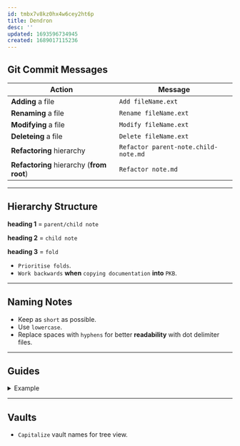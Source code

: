 ```yaml
---
id: tmbx7v8kz0hx4w6cey2ht6p
title: Dendron
desc: ''
updated: 1693596734945
created: 1689017115236
---
```


## Git Commit Messages

Action | Message
---|---
**Adding** a file | `Add fileName.ext`
**Renaming** a file | `Rename fileName.ext`
**Modifying** a file | `Modify fileName.ext`
**Deleteing** a file | `Delete fileName.ext`
**Refactoring** hierarchy | `Refactor parent-note.child-note.md`
**Refactoring** hierarchy (**from root**) | `Refactor note.md`

---

## Hierarchy Structure

**heading 1** = `parent/child note`

**heading 2** = `child note`

**heading 3** = `fold`

- `Prioritise folds`.
- `Work backwards` **when** `copying documentation` **into** `PKB`.

---

## Naming Notes

- Keep as `short` as possible.
- Use `lowercase`.
- Replace spaces with `hyphens` for better **readability** with dot delimiter files.

---

## Guides 

<!-- start of 'example' section -->
<details>
    <summary>Example</summary>

#
Description

### Input
>
input

### Output
>
output

---
</details>
<!-- end of 'example' section -->

---

## Vaults

- `Capitalize` vault names for tree view.
